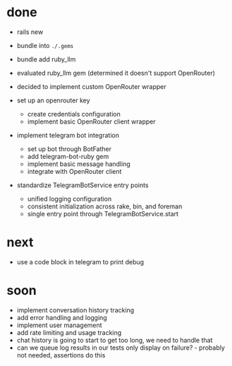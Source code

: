 # done

* rails new
* bundle into `./.gems`
* bundle add ruby_llm
* evaluated ruby_llm gem (determined it doesn't support OpenRouter)
* decided to implement custom OpenRouter wrapper

* set up an openrouter key
  * create credentials configuration
  * implement basic OpenRouter client wrapper

* implement telegram bot integration
  * set up bot through BotFather
  * add telegram-bot-ruby gem
  * implement basic message handling
  * integrate with OpenRouter client

* standardize TelegramBotService entry points
  * unified logging configuration
  * consistent initialization across rake, bin, and foreman
  * single entry point through TelegramBotService.start


# next

* use a code block in telegram to print debug


# soon

* implement conversation history tracking
* add error handling and logging
* implement user management
* add rate limiting and usage tracking
* chat history is going to start to get too long, we need to handle that
* can we queue log results in our tests only display on failure? - probably not needed, assertions do this